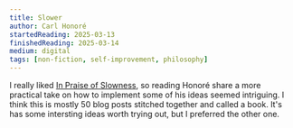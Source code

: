 ```yaml
---
title: Slower
author: Carl Honoré
startedReading: 2025-03-13
finishedReading: 2025-03-14
medium: digital
tags: [non-fiction, self-improvement, philosophy]
---
```


I really liked [In Praise of Slowness](/books/2024/07/in-praise-of-slowness), so reading Honoré share a more practical take on how to implement some of his ideas seemed intriguing. I think this is mostly 50 blog posts stitched together and called a book. It's has some intersting ideas worth trying out, but I preferred the other one.
